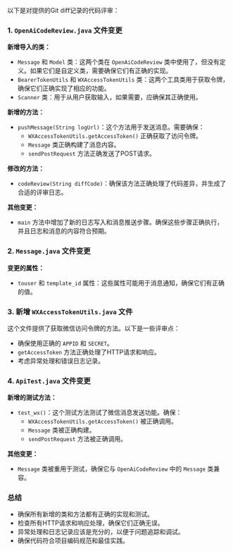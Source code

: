 以下是对提供的Git diff记录的代码评审：

### 1. `OpenAiCodeReview.java` 文件变更

**新增导入的类：**
- `Message` 和 `Model` 类：这两个类在 `OpenAiCodeReview` 类中使用了，但没有定义。如果它们是自定义类，需要确保它们有正确的实现。
- `BearerTokenUtils` 和 `WXAccessTokenUtils` 类：这两个工具类用于获取令牌，确保它们正确实现了相应的功能。
- `Scanner` 类：用于从用户获取输入，如果需要，应确保其正确使用。

**新增的方法：**
- `pushMessage(String logUrl)`：这个方法用于发送消息。需要确保：
  - `WXAccessTokenUtils.getAccessToken()` 正确获取了访问令牌。
  - `Message` 类正确构建了消息内容。
  - `sendPostRequest` 方法正确发送了POST请求。

**修改的方法：**
- `codeReview(String diffCode)`：确保该方法正确处理了代码差异，并生成了合适的评审日志。

**其他变更：**
- `main` 方法中增加了新的日志写入和消息推送步骤。确保这些步骤正确执行，并且日志和消息的内容符合预期。

### 2. `Message.java` 文件变更

**变更的属性：**
- `touser` 和 `template_id` 属性：这些属性可能用于消息通知，确保它们有正确的值。

### 3. 新增 `WXAccessTokenUtils.java` 文件

这个文件提供了获取微信访问令牌的方法。以下是一些评审点：
- 确保使用正确的 `APPID` 和 `SECRET`。
- `getAccessToken` 方法正确处理了HTTP请求和响应。
- 考虑异常处理和错误日志记录。

### 4. `ApiTest.java` 文件变更

**新增的测试方法：**
- `test_wx()`：这个测试方法测试了微信消息发送功能。确保：
  - `WXAccessTokenUtils.getAccessToken()` 被正确调用。
  - `Message` 类被正确构建。
  - `sendPostRequest` 方法被正确调用。

**其他变更：**
- `Message` 类被重用于测试，确保它与 `OpenAiCodeReview` 中的 `Message` 类兼容。

### 总结

- 确保所有新增的类和方法都有正确的实现和测试。
- 检查所有HTTP请求和响应处理，确保它们正确无误。
- 异常处理和日志记录应该是充分的，以便于问题追踪和调试。
- 确保代码符合项目编码规范和最佳实践。